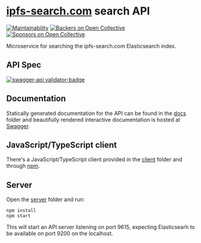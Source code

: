 # [ipfs-search.com](http://ipfs-search.com) search API
[![Maintainability](https://api.codeclimate.com/v1/badges/0f36e7a852c0266fc6c6/maintainability)](https://codeclimate.com/github/ipfs-search/ipfs-search-api/maintainability)
[![Backers on Open Collective](https://opencollective.com/ipfs-search/backers/badge.svg)](#backers)
 [![Sponsors on Open Collective](https://opencollective.com/ipfs-search/sponsors/badge.svg)](#sponsors)

Microservice for searching the ipfs-search.com Elasticsearch index.

## API Spec
[![swagger-api validator-badge](https://validator.swagger.io/validator?url=https://raw.githubusercontent.com/ipfs-search/ipfs-search-api/master/openapi.yaml)](./openapi-v1.yaml)

## Documentation
Statically generated documentation for the API can be found in the [docs](./docs/) folder and beautifully rendered interactive documentation is hosted at [Swagger](https://app.swaggerhub.com/apis/ipfs-search/ipfs-search).

## JavaScript/TypeScript client
There's a JavaScript/TypeScript client provided in the [client](./client/) folder and through [npm](https://www.npmjs.com/package/ipfs-search-client).

## Server
Open the [server](./server/) folder and run:
```shell
npm install
npm start
```

This will start an API server listening on port 9615, expecting Elasticsearh to be available on port 9200 on the localhost.
